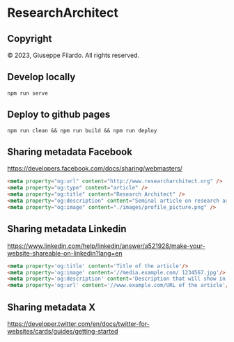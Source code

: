 # ResearchArchitect

## Copyright

©️ 2023, Giuseppe Filardo. All rights reserved.

## Develop locally

```
npm run serve
```

## Deploy to github pages

```
npm run clean && npm run build && npm run deploy
```


## Sharing metadata Facebook

https://developers.facebook.com/docs/sharing/webmasters/

```html
<meta property="og:url" content="http://www.researcharchitect.org" />
<meta property="og:type" content="article" />
<meta property="og:title" content="Research Architect" />
<meta property="og:description" content="Seminal article on research architecture." />
<meta property="og:image" content="./images/profile_picture.png" />
```

## Sharing metadata Linkedin

https://www.linkedin.com/help/linkedin/answer/a521928/make-your-website-shareable-on-linkedin?lang=en

```html
<meta property='og:title' content='Title of the article'/>
<meta property='og:image' content='//media.example.com/ 1234567.jpg'/>
<meta property='og:description' content='Description that will show in the preview'/>
<meta property='og:url' content='//www.example.com/URL of the article'/>
```

## Sharing metadata X

https://developer.twitter.com/en/docs/twitter-for-websites/cards/guides/getting-started


